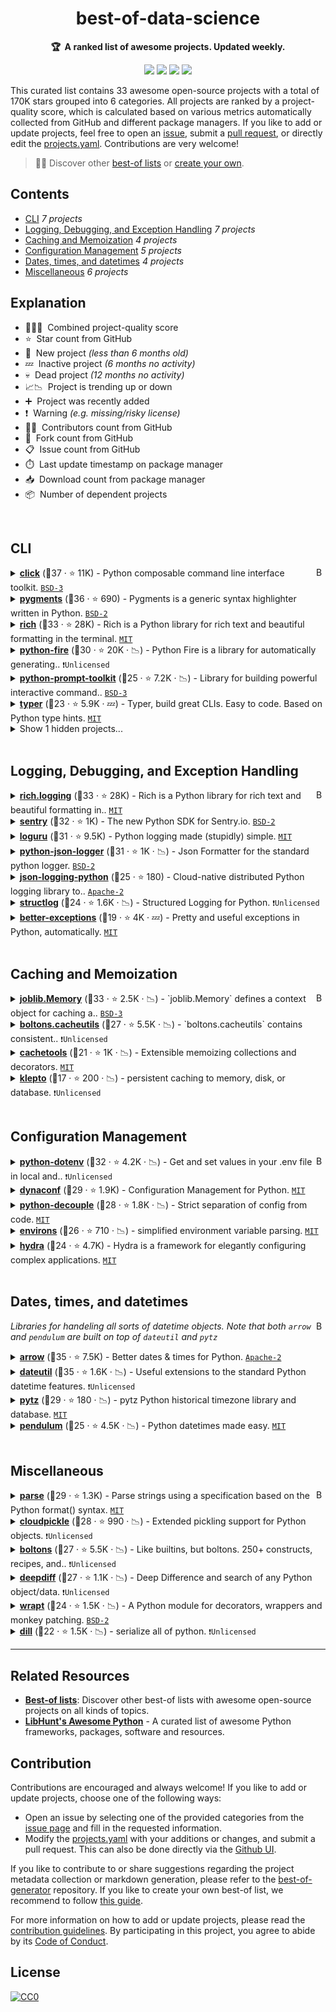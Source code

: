 <!-- markdownlint-disable -->
<h1 align="center">
    best-of-data-science
    <br>
</h1>

<p align="center">
    <strong>🏆&nbsp; A ranked list of awesome projects. Updated weekly.</strong>
</p>

<p align="center">
    <a href="https://best-of.org" title="Best-of Badge"><img src="http://bit.ly/3o3EHNN"></a>
    <a href="#Contents" title="Project Count"><img src="https://img.shields.io/badge/projects-33-blue.svg?color=5ac4bf"></a>
    <a href="#Contribution" title="Contributions are welcome"><img src="https://img.shields.io/badge/contributions-welcome-green.svg"></a>
    <a href="https://github.com/tpvasconcelos/best-of-data-science/releases" title="Best-of Updates"><img src="https://img.shields.io/github/release-date/tpvasconcelos/best-of-data-science?color=green&label=updated"></a>
</p>

This curated list contains 33 awesome open-source projects with a total of 170K stars grouped into 6 categories. All projects are ranked by a project-quality score, which is calculated based on various metrics automatically collected from GitHub and different package managers. If you like to add or update projects, feel free to open an [issue](https://github.com/tpvasconcelos/best-of-data-science/issues/new/choose), submit a [pull request](https://github.com/tpvasconcelos/best-of-data-science/pulls), or directly edit the [projects.yaml](https://github.com/tpvasconcelos/best-of-data-science/edit/main/projects.yaml). Contributions are very welcome!

> 🧙‍♂️  Discover other [best-of lists](https://best-of.org) or [create your own](https://github.com/best-of-lists/best-of/blob/main/create-best-of-list.md).

## Contents

- [CLI](#cli) _7 projects_
- [Logging, Debugging, and Exception Handling](#logging-debugging-and-exception-handling) _7 projects_
- [Caching and Memoization](#caching-and-memoization) _4 projects_
- [Configuration Management](#configuration-management) _5 projects_
- [Dates, times, and datetimes](#dates-times-and-datetimes) _4 projects_
- [Miscellaneous](#miscellaneous) _6 projects_

## Explanation
- 🥇🥈🥉&nbsp; Combined project-quality score
- ⭐️&nbsp; Star count from GitHub
- 🐣&nbsp; New project _(less than 6 months old)_
- 💤&nbsp; Inactive project _(6 months no activity)_
- 💀&nbsp; Dead project _(12 months no activity)_
- 📈📉&nbsp; Project is trending up or down
- ➕&nbsp; Project was recently added
- ❗️&nbsp; Warning _(e.g. missing/risky license)_
- 👨‍💻&nbsp; Contributors count from GitHub
- 🔀&nbsp; Fork count from GitHub
- 📋&nbsp; Issue count from GitHub
- ⏱️&nbsp; Last update timestamp on package manager
- 📥&nbsp; Download count from package manager
- 📦&nbsp; Number of dependent projects

<br>

## CLI

<a href="#contents"><img align="right" width="15" height="15" src="https://bit.ly/382Vmvi" alt="Back to top"></a>

<details><summary><b><a href="https://github.com/pallets/click">click</a></b> (🥇37 ·  ⭐ 11K) - Python composable command line interface toolkit. <code><a href="http://bit.ly/3aKzpTv">BSD-3</a></code></summary>

- [GitHub](https://github.com/pallets/click) (👨‍💻 310 · 🔀 1.1K · 📦 590K · 📋 1.2K - 4% open · ⏱️ 14.08.2021):

	```
	git clone https://github.com/pallets/click
	```
- [PyPi](https://pypi.org/project/click) (📥 86M / month):
	```
	pip install click
	```
</details>
<details><summary><b><a href="https://github.com/pygments/pygments">pygments</a></b> (🥈36 ·  ⭐ 690) - Pygments is a generic syntax highlighter written in Python. <code><a href="http://bit.ly/3rqEWVr">BSD-2</a></code></summary>

- [GitHub](https://github.com/pygments/pygments) (👨‍💻 650 · 🔀 300 · 📦 240K · 📋 1.5K - 20% open · ⏱️ 17.08.2021):

	```
	git clone https://github.com/pygments/pygments
	```
- [PyPi](https://pypi.org/project/Pygments) (📥 28M / month):
	```
	pip install Pygments
	```
</details>
<details><summary><b><a href="https://github.com/willmcgugan/rich">rich</a></b> (🥈33 ·  ⭐ 28K) - Rich is a Python library for rich text and beautiful formatting in the terminal. <code><a href="http://bit.ly/34MBwT8">MIT</a></code></summary>

- [GitHub](https://github.com/willmcgugan/rich) (👨‍💻 100 · 🔀 840 · 📦 6.1K · 📋 500 - 1% open · ⏱️ 09.08.2021):

	```
	git clone https://github.com/willmcgugan/rich
	```
- [PyPi](https://pypi.org/project/rich) (📥 2M / month):
	```
	pip install rich
	```
</details>
<details><summary><b><a href="https://github.com/google/python-fire">python-fire</a></b> (🥉30 ·  ⭐ 20K · 📉) - Python Fire is a library for automatically generating.. <code>❗Unlicensed</code></summary>

- [GitHub](https://github.com/google/python-fire) (👨‍💻 46 · 🔀 1.2K · 📦 8.7K · 📋 230 - 38% open · ⏱️ 17.06.2021):

	```
	git clone https://github.com/google/python-fire
	```
- [PyPi](https://pypi.org/project/fire) (📥 1.4M / month):
	```
	pip install fire
	```
</details>
<details><summary><b><a href="https://github.com/prompt-toolkit/python-prompt-toolkit">python-prompt-toolkit</a></b> (🥉25 ·  ⭐ 7.2K · 📉) - Library for building powerful interactive command.. <code><a href="http://bit.ly/3aKzpTv">BSD-3</a></code></summary>

- [GitHub](https://github.com/prompt-toolkit/python-prompt-toolkit) (👨‍💻 190 · 🔀 550 · 📋 890 - 44% open · ⏱️ 19.08.2021):

	```
	git clone https://github.com/prompt-toolkit/python-prompt-toolkit
	```
- [PyPi](https://pypi.org/project/prompt-toolkit) (📥 19M / month):
	```
	pip install prompt-toolkit
	```
</details>
<details><summary><b><a href="https://github.com/tiangolo/typer">typer</a></b> (🥉23 ·  ⭐ 5.9K · 💤) - Typer, build great CLIs. Easy to code. Based on Python type hints. <code><a href="http://bit.ly/34MBwT8">MIT</a></code></summary>

- [GitHub](https://github.com/tiangolo/typer) (👨‍💻 8 · 🔀 220 · 📋 200 - 55% open · ⏱️ 16.08.2020):

	```
	git clone https://github.com/tiangolo/typer
	```
- [PyPi](https://pypi.org/project/typer) (📥 2.1M / month):
	```
	pip install typer
	```
</details>
<details><summary>Show 1 hidden projects...</summary>

- <b><a href="https://github.com/amjith/fuzzyfinder">fuzzyfinder</a></b> (🥉18 ·  ⭐ 360 · 💀) - Fuzzy Finder implemented in Python. <code><a href="http://bit.ly/3aKzpTv">BSD-3</a></code>
</details>
<br>

## Logging, Debugging, and Exception Handling

<a href="#contents"><img align="right" width="15" height="15" src="https://bit.ly/382Vmvi" alt="Back to top"></a>

<details><summary><b><a href="https://github.com/willmcgugan/rich">rich.logging</a></b> (🥇33 ·  ⭐ 28K) - Rich is a Python library for rich text and beautiful formatting in.. <code><a href="http://bit.ly/34MBwT8">MIT</a></code></summary>

- [GitHub](https://github.com/willmcgugan/rich) (👨‍💻 100 · 🔀 840 · 📦 6.1K · 📋 500 - 1% open · ⏱️ 09.08.2021):

	```
	git clone https://github.com/willmcgugan/rich
	```
- [PyPi](https://pypi.org/project/rich) (📥 2M / month):
	```
	pip install rich
	```
</details>
<details><summary><b><a href="https://github.com/getsentry/sentry-python">sentry</a></b> (🥈32 ·  ⭐ 1K) - The new Python SDK for Sentry.io. <code><a href="http://bit.ly/3rqEWVr">BSD-2</a></code></summary>

- [GitHub](https://github.com/getsentry/sentry-python) (👨‍💻 100 · 🔀 210 · 📥 4.5K · 📦 13K · 📋 540 - 28% open · ⏱️ 27.07.2021):

	```
	git clone https://github.com/getsentry/sentry-python
	```
- [PyPi](https://pypi.org/project/sentry-sdk) (📥 9M / month):
	```
	pip install sentry-sdk
	```
</details>
<details><summary><b><a href="https://github.com/Delgan/loguru">loguru</a></b> (🥈31 ·  ⭐ 9.5K) - Python logging made (stupidly) simple. <code><a href="http://bit.ly/34MBwT8">MIT</a></code></summary>

- [GitHub](https://github.com/Delgan/loguru) (👨‍💻 29 · 🔀 430 · 📦 9.3K · 📋 440 - 12% open · ⏱️ 17.07.2021):

	```
	git clone https://github.com/Delgan/loguru
	```
- [PyPi](https://pypi.org/project/loguru) (📥 1.5M / month):
	```
	pip install loguru
	```
</details>
<details><summary><b><a href="https://github.com/madzak/python-json-logger">python-json-logger</a></b> (🥈31 ·  ⭐ 1K · 📉) - Json Formatter for the standard python logger. <code><a href="http://bit.ly/3rqEWVr">BSD-2</a></code></summary>

- [GitHub](https://github.com/madzak/python-json-logger) (👨‍💻 46 · 🔀 160 · 📦 17K · 📋 64 - 29% open · ⏱️ 27.07.2021):

	```
	git clone https://github.com/madzak/python-json-logger
	```
- [PyPi](https://pypi.org/project/python-json-logger) (📥 3.6M / month):
	```
	pip install python-json-logger
	```
</details>
<details><summary><b><a href="https://github.com/bobbui/json-logging-python">json-logging-python</a></b> (🥉25 ·  ⭐ 180) - Cloud-native distributed Python logging library to.. <code><a href="http://bit.ly/3nYMfla">Apache-2</a></code></summary>

- [GitHub](https://github.com/bobbui/json-logging-python) (👨‍💻 21 · 🔀 44 · 📦 180 · 📋 52 - 5% open · ⏱️ 24.07.2021):

	```
	git clone https://github.com/bobbui/json-logging-python
	```
- [PyPi](https://pypi.org/project/json-logging) (📥 910K / month):
	```
	pip install json-logging
	```
</details>
<details><summary><b><a href="https://github.com/hynek/structlog">structlog</a></b> (🥉24 ·  ⭐ 1.6K · 📉) - Structured Logging for Python. <code>❗Unlicensed</code></summary>

- [GitHub](https://github.com/hynek/structlog) (👨‍💻 74 · 🔀 140 · 📦 3.5K · 📋 190 - 16% open · ⏱️ 11.08.2021):

	```
	git clone https://github.com/hynek/structlog
	```
- [PyPi](https://pypi.org/project/structlog) (📥 2.3M / month):
	```
	pip install structlog
	```
</details>
<details><summary><b><a href="https://github.com/Qix-/better-exceptions">better-exceptions</a></b> (🥉19 ·  ⭐ 4K · 💤) - Pretty and useful exceptions in Python, automatically. <code><a href="http://bit.ly/34MBwT8">MIT</a></code></summary>

- [GitHub](https://github.com/Qix-/better-exceptions) (👨‍💻 14 · 🔀 190 · 📋 63 - 34% open · ⏱️ 29.01.2021):

	```
	git clone https://github.com/Qix-/better-exceptions
	```
- [PyPi](https://pypi.org/project/better-exceptions) (📥 27K / month):
	```
	pip install better-exceptions
	```
</details>
<br>

## Caching and Memoization

<a href="#contents"><img align="right" width="15" height="15" src="https://bit.ly/382Vmvi" alt="Back to top"></a>

<details><summary><b><a href="https://joblib.readthedocs.io/en/latest/generated/joblib.Memory.html">joblib.Memory</a></b> (🥇33 ·  ⭐ 2.5K · 📉) - `joblib.Memory` defines a context object for caching a.. <code><a href="http://bit.ly/3aKzpTv">BSD-3</a></code></summary>

- [GitHub](https://github.com/joblib/joblib) (👨‍💻 100 · 🔀 300 · 📦 120K · 📋 640 - 42% open · ⏱️ 11.06.2021):

	```
	git clone https://github.com/joblib/joblib
	```
- [PyPi](https://pypi.org/project/joblib) (📥 27M / month):
	```
	pip install joblib
	```
</details>
<details><summary><b><a href="https://boltons.readthedocs.io/en/latest/cacheutils.html">boltons.cacheutils</a></b> (🥈27 ·  ⭐ 5.5K · 📉) - `boltons.cacheutils` contains consistent.. <code>❗Unlicensed</code></summary>

- [GitHub](https://github.com/mahmoud/boltons) (👨‍💻 72 · 🔀 300 · 📥 21 · 📦 1.6K · 📋 120 - 26% open · ⏱️ 19.05.2021):

	```
	git clone https://github.com/mahmoud/boltons
	```
- [PyPi](https://pypi.org/project/boltons) (📥 990K / month):
	```
	pip install boltons
	```
</details>
<details><summary><b><a href="https://github.com/tkem/cachetools">cachetools</a></b> (🥉21 ·  ⭐ 1K · 📉) - Extensible memoizing collections and decorators. <code><a href="http://bit.ly/34MBwT8">MIT</a></code></summary>

- [GitHub](https://github.com/tkem/cachetools) (👨‍💻 5 · 🔀 110 · 📋 180 - 5% open · ⏱️ 09.08.2021):

	```
	git clone https://github.com/tkem/cachetools
	```
- [PyPi](https://pypi.org/project/cachetools) (📥 43M / month):
	```
	pip install cachetools
	```
</details>
<details><summary><b><a href="https://github.com/uqfoundation/klepto">klepto</a></b> (🥉17 ·  ⭐ 200 · 📉) - persistent caching to memory, disk, or database. <code>❗Unlicensed</code></summary>

- [GitHub](https://github.com/uqfoundation/klepto) (👨‍💻 2 · 🔀 23 · 📥 400 · 📋 91 - 52% open · ⏱️ 17.06.2021):

	```
	git clone https://github.com/uqfoundation/klepto
	```
- [PyPi](https://pypi.org/project/klepto) (📥 69K / month):
	```
	pip install klepto
	```
</details>
<br>

## Configuration Management

<a href="#contents"><img align="right" width="15" height="15" src="https://bit.ly/382Vmvi" alt="Back to top"></a>

<details><summary><b><a href="https://github.com/theskumar/python-dotenv">python-dotenv</a></b> (🥇32 ·  ⭐ 4.2K · 📉) - Get and set values in your .env file in local and.. <code>❗Unlicensed</code></summary>

- [GitHub](https://github.com/theskumar/python-dotenv) (👨‍💻 71 · 🔀 260 · 📦 140K · 📋 180 - 6% open · ⏱️ 25.07.2021):

	```
	git clone https://github.com/theskumar/python-dotenv
	```
- [PyPi](https://pypi.org/project/python-dotenv) (📥 10M / month):
	```
	pip install python-dotenv
	```
</details>
<details><summary><b><a href="https://github.com/rochacbruno/dynaconf">dynaconf</a></b> (🥈29 ·  ⭐ 1.9K) - Configuration Management for Python. <code><a href="http://bit.ly/34MBwT8">MIT</a></code></summary>

- [GitHub](https://github.com/rochacbruno/dynaconf) (👨‍💻 69 · 🔀 180 · 📦 1.5K · 📋 300 - 24% open · ⏱️ 12.08.2021):

	```
	git clone https://github.com/rochacbruno/dynaconf
	```
- [PyPi](https://pypi.org/project/dynaconf) (📥 390K / month):
	```
	pip install dynaconf
	```
</details>
<details><summary><b><a href="https://github.com/henriquebastos/python-decouple">python-decouple</a></b> (🥉28 ·  ⭐ 1.8K · 📉) - Strict separation of config from code. <code><a href="http://bit.ly/34MBwT8">MIT</a></code></summary>

- [GitHub](https://github.com/henriquebastos/python-decouple) (👨‍💻 24 · 🔀 140 · 📦 44K · 📋 63 - 11% open · ⏱️ 05.06.2021):

	```
	git clone https://github.com/henriquebastos/python-decouple
	```
- [PyPi](https://pypi.org/project/python-decouple) (📥 450K / month):
	```
	pip install python-decouple
	```
</details>
<details><summary><b><a href="https://github.com/sloria/environs">environs</a></b> (🥉26 ·  ⭐ 710 · 📉) - simplified environment variable parsing. <code><a href="http://bit.ly/34MBwT8">MIT</a></code></summary>

- [GitHub](https://github.com/sloria/environs) (👨‍💻 21 · 🔀 45 · 📦 4.9K · 📋 66 - 7% open · ⏱️ 09.08.2021):

	```
	git clone https://github.com/sloria/environs
	```
- [PyPi](https://pypi.org/project/environs) (📥 450K / month):
	```
	pip install environs
	```
</details>
<details><summary><b><a href="https://github.com/facebookresearch/hydra">hydra</a></b> (🥉24 ·  ⭐ 4.7K) - Hydra is a framework for elegantly configuring complex applications. <code><a href="http://bit.ly/34MBwT8">MIT</a></code></summary>

- [GitHub](https://github.com/facebookresearch/hydra) (👨‍💻 77 · 🔀 350 · 📦 3 · 📋 850 - 8% open · ⏱️ 19.08.2021):

	```
	git clone https://github.com/facebookresearch/hydra
	```
- [PyPi](https://pypi.org/project/hydra) (📥 7.1K / month):
	```
	pip install hydra
	```
</details>
<br>

## Dates, times, and datetimes

<a href="#contents"><img align="right" width="15" height="15" src="https://bit.ly/382Vmvi" alt="Back to top"></a>

_Libraries for handeling all sorts of datetime objects. Note that both `arrow` and `pendulum` are built on top of `dateutil` and `pytz`_

<details><summary><b><a href="https://github.com/arrow-py/arrow">arrow</a></b> (🥇35 ·  ⭐ 7.5K) - Better dates & times for Python. <code><a href="http://bit.ly/3nYMfla">Apache-2</a></code></summary>

- [GitHub](https://github.com/arrow-py/arrow) (👨‍💻 240 · 🔀 580 · 📦 21K · 📋 430 - 13% open · ⏱️ 18.08.2021):

	```
	git clone https://github.com/arrow-py/arrow
	```
- [PyPi](https://pypi.org/project/arrow) (📥 4.2M / month):
	```
	pip install arrow
	```
</details>
<details><summary><b><a href="https://github.com/dateutil/dateutil">dateutil</a></b> (🥇35 ·  ⭐ 1.6K · 📉) - Useful extensions to the standard Python datetime features. <code>❗Unlicensed</code></summary>

- [GitHub](https://github.com/dateutil/dateutil) (👨‍💻 120 · 🔀 370 · 📥 35K · 📦 540K · 📋 580 - 37% open · ⏱️ 09.08.2021):

	```
	git clone https://github.com/dateutil/dateutil
	```
- [PyPi](https://pypi.org/project/python-dateutil) (📥 120M / month):
	```
	pip install python-dateutil
	```
</details>
<details><summary><b><a href="https://github.com/stub42/pytz">pytz</a></b> (🥉29 ·  ⭐ 180 · 📉) - pytz Python historical timezone library and database. <code><a href="http://bit.ly/34MBwT8">MIT</a></code></summary>

- [GitHub](https://github.com/stub42/pytz) (👨‍💻 16 · 🔀 54 · 📦 820K · 📋 38 - 42% open · ⏱️ 22.03.2021):

	```
	git clone https://github.com/stub42/pytz
	```
- [PyPi](https://pypi.org/project/pytz) (📥 69M / month):
	```
	pip install pytz
	```
</details>
<details><summary><b><a href="https://github.com/sdispater/pendulum">pendulum</a></b> (🥉25 ·  ⭐ 4.5K · 📉) - Python datetimes made easy. <code><a href="http://bit.ly/34MBwT8">MIT</a></code></summary>

- [GitHub](https://github.com/sdispater/pendulum) (👨‍💻 66 · 🔀 250 · 📋 390 - 42% open · ⏱️ 11.02.2021):

	```
	git clone https://github.com/sdispater/pendulum
	```
- [PyPi](https://pypi.org/project/pendulum) (📥 5.6M / month):
	```
	pip install pendulum
	```
</details>
<br>

## Miscellaneous

<a href="#contents"><img align="right" width="15" height="15" src="https://bit.ly/382Vmvi" alt="Back to top"></a>

<details><summary><b><a href="https://github.com/r1chardj0n3s/parse">parse</a></b> (🥇29 ·  ⭐ 1.3K) - Parse strings using a specification based on the Python format() syntax. <code><a href="http://bit.ly/34MBwT8">MIT</a></code></summary>

- [GitHub](https://github.com/r1chardj0n3s/parse) (👨‍💻 30 · 🔀 84 · 📦 8.8K · 📋 81 - 20% open · ⏱️ 04.06.2021):

	```
	git clone https://github.com/r1chardj0n3s/parse
	```
- [PyPi](https://pypi.org/project/parse) (📥 2.2M / month):
	```
	pip install parse
	```
</details>
<details><summary><b><a href="https://github.com/cloudpipe/cloudpickle">cloudpickle</a></b> (🥈28 ·  ⭐ 990 · 📉) - Extended pickling support for Python objects. <code>❗Unlicensed</code></summary>

- [GitHub](https://github.com/cloudpipe/cloudpickle) (👨‍💻 47 · 🔀 110 · 📥 19 · 📦 40K · 📋 190 - 28% open · ⏱️ 01.08.2021):

	```
	git clone https://github.com/cloudpipe/cloudpickle
	```
- [PyPi](https://pypi.org/project/cloudpickle) (📥 18M / month):
	```
	pip install cloudpickle
	```
</details>
<details><summary><b><a href="https://github.com/mahmoud/boltons">boltons</a></b> (🥈27 ·  ⭐ 5.5K · 📉) - Like builtins, but boltons. 250+ constructs, recipes, and.. <code>❗Unlicensed</code></summary>

- [GitHub](https://github.com/mahmoud/boltons) (👨‍💻 72 · 🔀 300 · 📥 21 · 📦 1.6K · 📋 120 - 26% open · ⏱️ 19.05.2021):

	```
	git clone https://github.com/mahmoud/boltons
	```
- [PyPi](https://pypi.org/project/boltons) (📥 990K / month):
	```
	pip install boltons
	```
</details>
<details><summary><b><a href="https://github.com/seperman/deepdiff">deepdiff</a></b> (🥈27 ·  ⭐ 1.1K · 📉) - Deep Difference and search of any Python object/data. <code>❗Unlicensed</code></summary>

- [GitHub](https://github.com/seperman/deepdiff) (👨‍💻 54 · 🔀 140 · 📦 2.2K · 📋 150 - 18% open · ⏱️ 30.04.2021):

	```
	git clone https://github.com/seperman/deepdiff
	```
- [PyPi](https://pypi.org/project/deepdiff) (📥 2.9M / month):
	```
	pip install deepdiff
	```
</details>
<details><summary><b><a href="https://github.com/GrahamDumpleton/wrapt">wrapt</a></b> (🥉24 ·  ⭐ 1.5K · 📉) - A Python module for decorators, wrappers and monkey patching. <code><a href="http://bit.ly/3rqEWVr">BSD-2</a></code></summary>

- [GitHub](https://github.com/GrahamDumpleton/wrapt) (👨‍💻 21 · 🔀 190 · 📋 130 - 19% open · ⏱️ 09.08.2021):

	```
	git clone https://github.com/GrahamDumpleton/wrapt
	```
- [PyPi](https://pypi.org/project/wrapt) (📥 34M / month):
	```
	pip install wrapt
	```
</details>
<details><summary><b><a href="https://github.com/uqfoundation/dill">dill</a></b> (🥉22 ·  ⭐ 1.5K · 📉) - serialize all of python. <code>❗Unlicensed</code></summary>

- [GitHub](https://github.com/uqfoundation/dill) (👨‍💻 30 · 🔀 120 · 📥 240K · 📋 350 - 38% open · ⏱️ 13.07.2021):

	```
	git clone https://github.com/uqfoundation/dill
	```
- [PyPi](https://pypi.org/project/dill) (📥 8.9M / month):
	```
	pip install dill
	```
</details>

---

## Related Resources

- [**Best-of lists**](https://best-of.org): Discover other best-of lists with awesome open-source projects on all kinds of topics.
- [**LibHunt's Awesome Python**](https://python.libhunt.com/) - A curated list of awesome Python frameworks, packages, software and resources.

## Contribution

Contributions are encouraged and always welcome! If you like to add or update projects, choose one of the following ways:

- Open an issue by selecting one of the provided categories from the [issue page](https://github.com/tpvasconcelos/best-of-data-science/issues/new/choose) and fill in the requested information.
- Modify the [projects.yaml](https://github.com/tpvasconcelos/best-of-data-science/blob/main/projects.yaml) with your additions or changes, and submit a pull request. This can also be done directly via the [Github UI](https://github.com/tpvasconcelos/best-of-data-science/edit/main/projects.yaml).

If you like to contribute to or share suggestions regarding the project metadata collection or markdown generation, please refer to the [best-of-generator](https://github.com/best-of-lists/best-of-generator) repository. If you like to create your own best-of list, we recommend to follow [this guide](https://github.com/best-of-lists/best-of/blob/main/create-best-of-list.md).

For more information on how to add or update projects, please read the [contribution guidelines](https://github.com/tpvasconcelos/best-of-data-science/blob/main/CONTRIBUTING.md). By participating in this project, you agree to abide by its [Code of Conduct](https://github.com/tpvasconcelos/best-of-data-science/blob/main/.github/CODE_OF_CONDUCT.md).

## License

[![CC0](https://mirrors.creativecommons.org/presskit/buttons/88x31/svg/by-sa.svg)](https://creativecommons.org/licenses/by-sa/4.0/)
